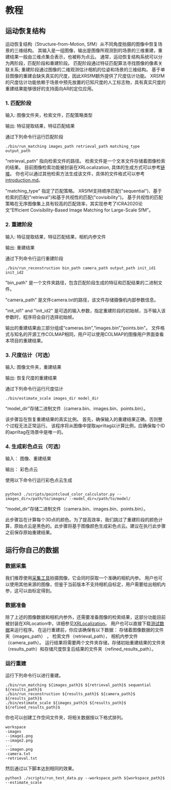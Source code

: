 
# 教程

## 运动恢复结构

运动恢复结构（Structure-from-Motion, SfM）从不同角度拍摄的图像中恢复场景的三维结构。
其输入是一组图像，输出是图像所观测到的场景的三维重建，重建结果一般由三维点集合表示，也被称为点云。
通常，运动恢复结构系统可以分为两阶段，匹配阶段和重建阶段。
匹配阶段通过特征匹配算法寻找图像的像素关联关系;
重建阶段通过图像的二维观测估计相机的位姿和场景的三维结构。
基于单目图像的重建会缺失真实的尺度，因此XRSfM额外提供了尺度估计功能。
XRSfM的尺度估计功能依赖于场景中预先放置的已知尺度的人工标志物，具有真实尺度的重建结果能够很好的支持面向AR的定位应用。


### 1. 匹配阶段
输入: 图像文件夹，检索文件，匹配策略类型

输出: 特征提取结果，特征匹配结果

通过下列命令行运行匹配阶段
```
./bin/run_matching images_path retrieval_path matching_type output_path
```

"retrieval_path" 指向检索文件的路径。
检索文件是一个文本文件存储着图像检索的结果。
目前图像检索功能被封装在XRLocalization, 具体的生成方式可以参考[链接](https://github.com/openxrlab/xrlocalization/tree/main/docs/en/tutorials/generate_image_pairs.md)。
你也可以通过其他检索方法生成该文件，具体的文件格式可以参考[introduction.md](./introduction.md)。

"matching_type" 指定了匹配策略。
XRSfM支持顺序匹配("sequential")、基于检索的匹配("retrieval")和基于共视性的匹配("covisibility")。
基于共视性的匹配策略在无序图像集上具有较高的匹配效率，其实现参考了ICRA2020论文“Efficient Covisibility-Based Image Matching for Large-Scale SfM”。


### 2. 重建阶段
输入: 特征提取结果，特征匹配结果，相机内参文件

输出: 重建结果

通过下列命令行运行重建阶段
```
./bin/run_reconstruction bin_path camera_path output_path init_id1 init_id2
```

"bin_path" 是一个文件夹路径，包含匹配阶段生成的特征和匹配结果的二进制文件。

"camera_path" 是文件camera.txt的路径，该文件存储摄像机内部参数信息。

"init_id1" and "init_id2" 是可选的输入参数，指定重建阶段的初始帧，当不输入该参数时，程序将会自行选择初始帧。

输出的重建结果由三部分组成“cameras.bin”,“images.bin”,"points.bin"。
文件格式与知名的开源工作COLMAP相同，用户可以使用COLMAP的图像用户界面查看本项目的重建结果。

### 3. 尺度估计（可选）
输入: 图像文件夹，重建结果

输出: 恢复尺度的重建结果


通过下列命令行运行尺度估计
```
./bin/estimate_scale images_dir model_dir
```

“model_dir”存储二进制文件（camera.bin、images.bin、points.bin）。

该步骤旨在恢复重建结果的真实比例。
首先，确保输入的重建结果正确，否则整个过程无法正常运行。
该程序将从图像中提取apriltag以计算比例，应确保每个ID的apriltag在场景中是唯一的。

### 4. 生成彩色点云（可选）

输入： 图像、重建结果



输出： 彩色点云



使用以下命令行运行彩色点云生成

```

python3 ./scripts/pointcloud_color_calculator.py --images_dir=/path/to/images/ --model_dir=/path/to/model/

```



“model_dir”存储二进制文件（camera.bin、images.bin、points.bin）。



此步骤旨在计算每个3D点的颜色。为了提高效率，我们跳过了重建阶段的颜色计算，原始点云是黑色的。此步骤将基于图像颜色生成彩色点云。建议在执行此步骤之前保存原始重建结果。

## 运行你自己的数据

### 数据采集
我们推荐使用[采集工具](http://doc.openxrlab.org.cn/openxrlab_document/ARDemo/ARdemo.html#data-capturer-on-your-phone)拍摄图像，它会同时获取一个准确的相机内参。
用户也可以使用其他来源的图像，但鉴于当前版本不支持相机自标定，用户需要给出相机内参，这可以由标定得到。

### 数据准备
除了上述的图像数据和相机内参外，还需要准备图像的检索结果，这部分功能目前被封装在XRLocation中，详细参见[XRLocalization](https://github.com/openxrlab/xrlocalization/tree/main/docs/en/tutorials/generate_image_pairs.md)。
用户也可以直接下载[测试数据](https://openxrlab-share-mainland.oss-cn-hangzhou.aliyuncs.com/xrsfm/test_data.zip?versionId=CAEQQBiBgMCi_6mllxgiIGI2ZjM1YjE1NjBmNTRmYjc5NzZlMzZkNWY1ZTk1YWFj)来运行程序。
在运行重建前，你应该确保有以下数据：
存储着图像数据的文件夹（images_path） ，
检索文件（retrieval_path），
相机内参文件（camera_path）。
运行结果将需要两个文件夹存储，存储初始重建结果的文件夹（results_path）和存储尺度恢复后结果的文件夹（refined_results_path）。

### 运行重建

运行下列命令行以进行重建。
```
./bin/run_matching ${images_path}$ ${retrieval_path}$ sequential ${results_path}$
./bin/run_reconstruction ${results_path}$ ${camera_path}$ ${results_path}$
./bin/estimate_scale ${images_path}$ ${results_path}$ ${refined_results_path}$
```
你也可以创建工作空间文件夹，将相关数据按以下格式排列。
```
workspace
-images
--image1.png
--image2.png
...
--imagen.png
-camera.txt
-retrieval.txt
```
然后通过以下脚本达到相同的效果。
```
python3 ./scripts/run_test_data.py --workspace_path ${workspace_path}$ --estimate_scale
```
